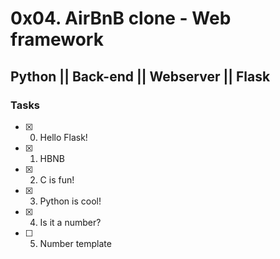 # 0x04. AirBnB clone - Web framework
## Python || Back-end || Webserver || Flask

### Tasks
- [x] 0. Hello Flask!
- [x] 1. HBNB
- [x] 2. C is fun!
- [x] 3. Python is cool!
- [x] 4. Is it a number?
- [ ] 5. Number template
